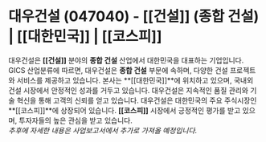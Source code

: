# 대우건설 (047040) - **[[건설]]** (종합 건설) | **[[대한민국]]** | **[[코스피]]**

대우건설은 **[[건설]]** 분야의 **종합 건설** 산업에서 대한민국을 대표하는 기업입니다. GICS 산업분류에 따르면, 대우건설은 **종합 건설** 부문에 속하며, 다양한 건설 프로젝트와 서비스를 제공하고 있습니다. 본사는 **[[대한민국]]**에 위치하고 있으며, 국내외 건설 시장에서 안정적인 성과를 거두고 있습니다. 대우건설은 지속적인 품질 관리와 기술 혁신을 통해 고객의 신뢰를 얻고 있습니다. 대우건설은 대한민국의 주요 주식시장인 **[[코스피]]**에 상장되어 있습니다. **[[코스피]]** 시장에서 긍정적인 평가를 받고 있으며, 투자자들의 높은 관심을 받고 있습니다.  
*추후에 자세한 내용은 사업보고서에서 추가로 가져올 예정입니다.*

